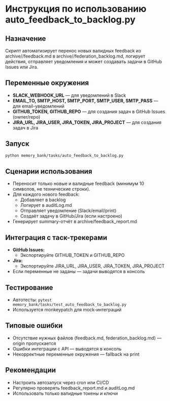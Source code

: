 # Инструкция по использованию auto_feedback_to_backlog.py

## Назначение
Скрипт автоматизирует перенос новых валидных feedback из archive/<origin>/feedback.md в archive/<origin>/federation_backlog.md, логирует действия, отправляет уведомления и может создавать задачи в GitHub Issues или Jira.

## Переменные окружения
- **SLACK_WEBHOOK_URL** — для уведомлений в Slack
- **EMAIL_TO, SMTP_HOST, SMTP_PORT, SMTP_USER, SMTP_PASS** — для email-уведомлений
- **GITHUB_TOKEN, GITHUB_REPO** — для создания задач в GitHub Issues (owner/repo)
- **JIRA_URL, JIRA_USER, JIRA_TOKEN, JIRA_PROJECT** — для создания задач в Jira

## Запуск
```bash
python memory_bank/tasks/auto_feedback_to_backlog.py
```

## Сценарии использования
- Переносит только новые и валидные feedback (минимум 10 символов, не технические строки).
- Для каждого нового feedback:
  - Добавляет в backlog
  - Логирует в auditLog.md
  - Отправляет уведомление (Slack/email/print)
  - Создаёт задачу в GitHub/Jira (если настроено)
- Генерирует summary-отчёт в archive/feedback_report.md

## Интеграция с таск-трекерами
- **GitHub Issues:**
  - Экспортируйте GITHUB_TOKEN и GITHUB_REPO
- **Jira:**
  - Экспортируйте JIRA_URL, JIRA_USER, JIRA_TOKEN, JIRA_PROJECT
- Если переменные не заданы — задачи выводятся в консоль

## Тестирование
- Автотесты: `pytest memory_bank/tasks/test_auto_feedback_to_backlog.py`
- Используется monkeypatch для mock-интеграций

## Типовые ошибки
- Отсутствие нужных файлов (feedback.md, federation_backlog.md) — origin пропускается
- Ошибки интеграции с API — выводятся в консоль
- Некорректные переменные окружения — fallback на print

## Рекомендации
- Настроить автозапуск через cron или CI/CD
- Регулярно проверять feedback_report.md и auditLog.md
- Использовать только валидные токены и ключи 